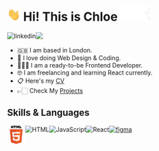 <H1><img src="./assets/wave.webp" height="30px"> Hi! This is Chloe <img src="./assets/cat-greeting.webp" width="70"></H1>


<a href='https://www.linkedin.com/in/chloehy-wong/'><img align='left' alt="linkedin" src="https://raw.githubusercontent.com/rahul-jha98/rahul-jha98/561d474902b59c7429ec22bb73e225696c27b202/assets/linkedin.svg" height='18px'/></a>




![](https://www.codewars.com/users/chloehywong/badges/small)
- 🇬🇧 I am based in London.
- 🤍 I love doing Web Design & Coding.
- 👩🏻‍💻 I am a ready-to-be Frontend Developer.
- 🤓 I am freelancing and learning React currently.
- 📋 Here's my [CV](https://drive.google.com/file/d/1R9Vq1JcH_1Mw36-y_ZCW6DleBT14ZLhv/view?usp=sharing)
- 👉🏻 Check My [Projects](https://chloehywong-personal-site.netlify.app/) 

## Skills & Languages
<img align="left" alt="HTML" height ="42px" src="https://raw.githubusercontent.com/github/explore/80688e429a7d4ef2fca1e82350fe8e3517d3494d/topics/html/html.png">
<img align="left" alt="HTML" height ="42px"  src="https://avatars1.githubusercontent.com/u/1517864?s=200&v=4">
<a href="https://developer.mozilla.org/en-US/docs/Web/JavaScript" target="_blank"> <img align="left" alt="JavaScript" height ="42px"  src="https://raw.githubusercontent.com/rahul-jha98/github_readme_icons/main/language_and_tools/square/javascript/javascript.svg"> </a>
<a href="https://reactjs.org/" target="_blank"> <img align="left" alt="React" height ="42px" src="https://raw.githubusercontent.com/rahul-jha98/github_readme_icons/main/language_and_tools/square/react/react.svg"></a>
<a href="https://www.figma.com/" target="_blank"> <img src="https://raw.githubusercontent.com/rahul-jha98/github_readme_icons/main/language_and_tools/square/figma/figma.svg" alt="figma" height='42px'/> </a>





